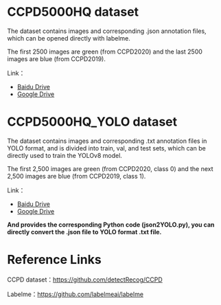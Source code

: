 # CCPD5000HQ dataset

The dataset contains images and corresponding .json annotation files, which can be opened directly with labelme.

The first 2500 images are green (from CCPD2020) and the last 2500 images are blue (from CCPD2019).

Link：

- [Baidu Drive](https://pan.baidu.com/s/1cfOVSorQ738E6Prs8cNnbA?pwd=rk1u)
- [Google Drive](https://drive.google.com/file/d/15TdoN9y7nnhFMNpfLE28v3doQ7Hqpc0T/view?usp=drive_link)

# CCPD5000HQ_YOLO dataset

The dataset contains images and corresponding .txt annotation files in YOLO format, and is divided into train, val, and test sets, which can be directly used to train the YOLOv8 model.

The first 2,500 images are green (from CCPD2020, class 0) and the next 2,500 images are blue (from CCPD2019, class 1).

Link：

- [Baidu Drive](https://pan.baidu.com/s/1We3Fcd9Z4Al4HSoPyUXQvQ?pwd=q2h8)
- [Google Drive](https://drive.google.com/file/d/1NZ4yYoSFmftT-xSLCmuM7dBkPgKlM4sd/view?usp=drive_link)

**And provides the corresponding Python code (json2YOLO.py), you can directly convert the .json file to YOLO format .txt file.**

# Reference Links

CCPD dataset：https://github.com/detectRecog/CCPD

Labelme：https://github.com/labelmeai/labelme